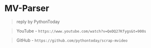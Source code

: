 # MV-Parser
>reply by PythonToday

> YouTube - ```https://www.youtube.com/watch?v=QeDQ27Kfygs&t=900s```

> GitHub - ```https://github.com/pythontoday/scrap-mvideo```
